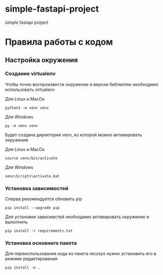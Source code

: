 # simple-fastapi-project
simple fastapi project

# Правила работы с кодом

## Настройка окружения

### Создание virtualenv
Чтобы точно воспроизвести окружение и версии библиотек необходимо использовать virtualenv

Для Linux и MacOs
```
python3 -m venv venv
```

Для Windows
```
py -m venv venv
```

Будет создана директория venv, из которой можно активировать окружение

Для Linux и MacOs
```
source venv/bin/activate
```

Для Windows
```
venv\Scripts\activate.bat
```

### Установка зависимостей
Сперва рекомендуется обновить pip
```
pip install --upgrade pip
```

Для установки зависимстей необходимо активировать окружение и выполнить
```
pip install -r requirements.txt
```

### Установка основного пакета

Для переиспользования кода из пакета recosys нужно установить его в режиме редактирования
```
pip install -e .
```